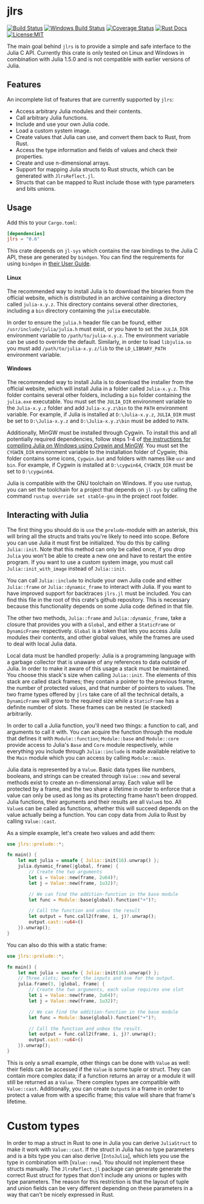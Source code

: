 # jlrs

[![Build Status](https://travis-ci.com/Taaitaaiger/jlrs.svg?branch=master)](https://travis-ci.com/Taaitaaiger/jlrs)
[![Windows Build Status](https://ci.appveyor.com/api/projects/status/github/taaitaaiger/jlrs?branch=master&svg=true)](https://ci.appveyor.com/project/Taaitaaiger/jlrs?branch=master)
[![Coverage Status](https://coveralls.io/repos/github/Taaitaaiger/jlrs/badge.svg?branch=master)](https://coveralls.io/github/Taaitaaiger/jlrs?branch=master)
[![Rust Docs](https://docs.rs/jlrs/badge.svg)](https://docs.rs/jlrs)
[![License:MIT](https://img.shields.io/badge/License-MIT-yellow.svg)](https://opensource.org/licenses/MIT)


The main goal behind `jlrs` is to provide a simple and safe interface to the Julia C API.
Currently this crate is only tested on Linux and Windows in combination with Julia 1.5.0 and
is not compatible with earlier versions of Julia.


## Features

An incomplete list of features that are currently supported by `jlrs`:

 - Access arbitrary Julia modules and their contents.
 - Call arbitrary Julia functions.
 - Include and use your own Julia code.
 - Load a custom system image.
 - Create values that Julia can use, and convert them back to Rust, from Rust.
 - Access the type information and fields of values and check their properties.
 - Create and use n-dimensional arrays.
 - Support for mapping Julia structs to Rust structs, which can be generated with `JlrsReflect.jl`.
 - Structs that can be mapped to Rust include those with type parameters and bits unions.


## Usage

Add this to your `Cargo.toml`:

```toml
[dependencies]
jlrs = "0.6"
```

This crate depends on `jl-sys` which contains the raw bindings to the Julia C API, these are generated by `bindgen`. You can find the requirements for using `bindgen` in [their User Guide](https://rust-lang.github.io/rust-bindgen/requirements.html).

#### Linux

The recommended way to install Julia is to download the binaries from the official website, which is distributed in an archive containing a directory called `julia-x.y.z`. This directory contains several other directories, including a `bin` directory containing the `julia` executable.

In order to ensure the `julia.h` header file can be found, either `/usr/include/julia/julia.h` must exist, or you have to set the `JULIA_DIR` environment variable to `/path/to/julia-x.y.z`. The environment variable can be used to override the default. Similarly, in order to load `libjulia.so` you must add `/path/to/julia-x.y.z/lib` to the `LD_LIBRARY_PATH` environment variable.

#### Windows

The recommended way to install Julia is to download the installer from the official website, which will install Julia in a folder called `Julia-x.y.z`. This folder contains several other folders, including a `bin` folder containing the `julia.exe` executable. You must set the `JULIA_DIR` environment variable to the `Julia-x.y.z` folder and add `Julia-x.y.z\bin` to the `PATH` environment variable. For example, if Julia is installed at `D:\Julia-x.y.z`, `JULIA_DIR` must be set to `D:\Julia-x.y.z` and `D:\Julia-x.y.z\bin` must be added to `PATH`.

Additionally, MinGW must be installed through Cygwin. To install this and all potentially required dependencies, follow steps 1-4 of [the instructions for compiling Julia on Windows using Cygwin and MinGW](https://github.com/JuliaLang/julia/blob/v1.4.1/doc/build/windows.md#cygwin-to-mingw-cross-compiling). You must set the `CYGWIN_DIR` environment variable to the installation folder of Cygwin; this folder contains some icons, `Cygwin.bat` and folders with names like `usr` and `bin`. For example, if Cygwin is installed at `D:\cygwin64`, `CYGWIN_DIR` must be set to `D:\cygwin64`. 

Julia is compatible with the GNU toolchain on Windows. If you use rustup, you can set the toolchain for a project that depends on `jl-sys` by calling the command `rustup override set stable-gnu` in the project root folder.


## Interacting with Julia

The first thing you should do is `use` the `prelude`-module with an asterisk, this will bring all the structs and traits you're likely to need into scope. Before you can use Julia it must first be initialized. You do this by calling `Julia::init`. Note that this method can only be called once, if you drop `Julia` you won't be able to create a new one and have to restart the entire program. If you want to use a custom system image, you must call `Julia::init_with_image` instead of `Julia::init`.

You can call `Julia::include` to include your own Julia code and either `Julia::frame` or `Julia::dynamic_frame` to interact with Julia. If you want to have improved support for backtraces `jlrs.jl` must be included. You can find this file in the root of this crate's github repository. This is necessary because this functionality depends on some Julia code defined in that file.

The other two methods, `Julia::frame` and `Julia::dynamic_frame`, take a closure that provides you with a `Global`, and either a `StaticFrame` or `DynamicFrame` respectively. `Global` is a token that lets you access Julia modules their contents, and other global values, while the frames are used to deal with local Julia data.

Local data must be handled properly: Julia is a programming language with a garbage collector that is unaware of any references to data outside of Julia. In order to make it aware of this usage a stack must be maintained. You choose this stack's size when calling `Julia::init`. The elements of this stack are called stack frames; they contain a pointer to the previous frame, the number of protected values, and that number of pointers to values. The two frame types offered by `jlrs` take care of all the technical details, a `DynamicFrame` will grow to the required size while a `StaticFrame` has a definite number of slots. These frames can be nested (ie stacked) arbitrarily.

In order to call a Julia function, you'll need two things: a function to call, and arguments to call it with. You can acquire the function through the module that defines it with `Module::function`; `Module::base` and `Module::core` provide access to Julia's `Base` and `Core` module respectively, while everything you include through `Julia::include` is made available relative to the `Main` module which you can access by calling `Module::main`.

Julia data is represented by a `Value`. Basic data types like numbers, booleans, and strings can be created through `Value::new` and several methods exist to create an n-dimensional array. Each value will be protected by a frame, and the two share a lifetime in order to enforce that a value can only be used as long as its protecting frame hasn't been dropped. Julia functions, their arguments and their results are all `Value`s too. All `Value`s can be called as functions, whether this will succeed depends on the value actually being a function. You can copy data from Julia to Rust by calling `Value::cast`.

As a simple example, let's create two values and add them:
```rust
use jlrs::prelude::*;

fn main() {
    let mut julia = unsafe { Julia::init(16).unwrap() };
    julia.dynamic_frame(|global, frame| {
        // Create the two arguments
        let i = Value::new(frame, 2u64)?;
        let j = Value::new(frame, 1u32)?;

        // We can find the addition-function in the base module
        let func = Module::base(global).function("+")?;

        // Call the function and unbox the result
        let output = func.call2(frame, i, j)?.unwrap();
        output.cast::<u64>()
    }).unwrap();
}
```

You can also do this with a static frame:

```rust
use jlrs::prelude::*;

fn main() {
    let mut julia = unsafe { Julia::init(16).unwrap() };
    // Three slots; two for the inputs and one for the output.
    julia.frame(3, |global, frame| {
        // Create the two arguments, each value requires one slot
        let i = Value::new(frame, 2u64)?;
        let j = Value::new(frame, 1u32)?;

        // We can find the addition-function in the base module
        let func = Module::base(global).function("+")?;

        // Call the function and unbox the result.  
        let output = func.call2(frame, i, j)?.unwrap();
        output.cast::<u64>()
    }).unwrap();
}
```

This is only a small example, other things can be done with `Value` as well: their fields can be accessed if the `Value` is some tuple or struct. They can contain more complex data; if a function returns an array or a module it will still be returned as a `Value`. There complex types are compatible with `Value::cast`. Additionally, you can create `Output`s in a frame in order to protect a value from with a specific frame; this value will share that frame's lifetime.


# Custom types

In order to map a struct in Rust to one in Julia you can derive `JuliaStruct` to make it work with `Value::cast`. If the struct in Julia has no type parameters and is a bits type you can also derive [`IntoJulia`], which lets you use the type in combination with [`Value::new`]. You should not implement these structs manually. The `JlrsReflect.jl` package can generate generate the correct Rust struct for types that don't include any unions or tuples with type parameters. The reason for this restriction is that the layout of tuple and union fields can be very different depending on these parameters in a way that can't be nicely expressed in Rust.
